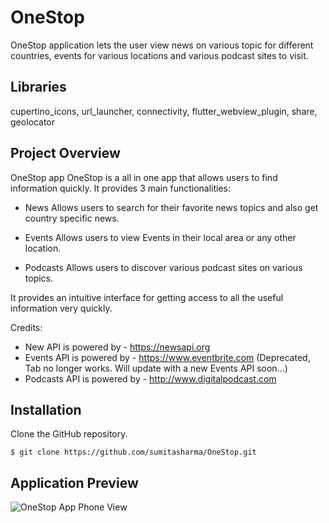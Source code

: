 # OneStop

OneStop application lets the user view news on various topic for different countries, events for various locations and various podcast sites to visit.
 
## Libraries

cupertino_icons, url_launcher, connectivity, flutter_webview_plugin, share, geolocator

## Project Overview

OneStop app OneStop is a all in one app that allows users to find information quickly. 
It provides 3 main functionalities:
 
-  News
   Allows users to search for their favorite news topics and also get country specific 
   news.

-  Events
    Allows users to view Events in their local area or any other location.

-  Podcasts
    Allows users to discover various podcast sites on various topics.

It provides an intuitive interface for getting access to all the useful information very quickly.

Credits:
   - New API is powered by  - https://newsapi.org 
   - Events API is powered by - https://www.eventbrite.com (Deprecated, Tab no longer works. Will update with a new Events API soon...)
   - Podcasts API is powered by - http://www.digitalpodcast.com
   
## Installation
Clone the GitHub repository.
```
$ git clone https://github.com/sumitasharma/OneStop.git
```
## Application Preview
![OneStop App Phone View](OneStop.gif)

